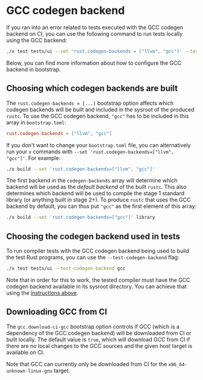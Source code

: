 # GCC codegen backend

If you ran into an error related to tests executed with the GCC codegen backend on CI,
you can use the following command to run tests locally using the GCC backend:

```bash
./x test tests/ui --set 'rust.codegen-backends = ["llvm", "gcc"]' --test-codegen-backend gcc
```

Below, you can find more information about how to configure the GCC backend in bootstrap.

## Choosing which codegen backends are built

The `rust.codegen-backends = [...]` bootstrap option affects which codegen backends will be built and
included in the sysroot of the produced `rustc`. To use the GCC codegen backend, `"gcc"` has to
be included in this array in `bootstrap.toml`:

```toml
rust.codegen-backends = ["llvm", "gcc"]
```

If you don't want to change your `bootstrap.toml` file, you can alternatively run your `x`
commands with `--set 'rust.codegen-backends=["llvm", "gcc"]'`. For example:

```bash
./x build --set 'rust.codegen-backends=["llvm", "gcc"]'
```

The first backend in the `codegen-backends` array will determine which backend will be used as the
*default backend* of the built `rustc`. This also determines which backend will be used to compile the
stage 1 standard library (or anything built in stage 2+). To produce `rustc` that uses the GCC backend
by default, you can thus put `"gcc"` as the first element of this array:

```bash
./x build --set 'rust.codegen-backends=["gcc"]' library
```

## Choosing the codegen backend used in tests

To run compiler tests with the GCC codegen backend being used to build the test Rust programs, you can use the
`--test-codegen-backend` flag:

```bash
./x test tests/ui --test-codegen-backend gcc
```

Note that in order for this to work, the tested compiler must have the GCC codegen backend available in its sysroot
directory. You can achieve that using the [instructions above](#choosing-which-codegen-backends-are-built).

## Downloading GCC from CI

The `gcc.download-ci-gcc` bootstrap option controls if GCC (which is a dependency of the GCC codegen backend)
will be downloaded from CI or built locally. The default value is `true`, which will download GCC from CI
if there are no local changes to the GCC sources and the given host target is available on CI.

Note that GCC can currently only be downloaded from CI for the `x86_64-unknown-linux-gnu` target.
